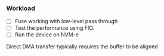 ### Workload
- [ ] Fuse working with low-level pass through
- [ ] Test the performance using FIO.
- [ ] Run the device on NVM-e

Direct DMA transfer typically requires the buffer to be aligned
